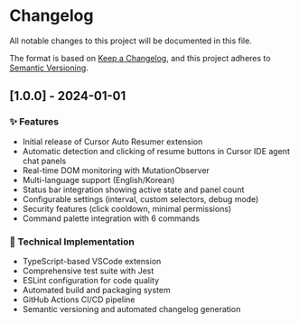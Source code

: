 # Changelog

All notable changes to this project will be documented in this file.

The format is based on [Keep a Changelog](https://keepachangelog.com/en/1.0.0/),
and this project adheres to [Semantic Versioning](https://semver.org/spec/v2.0.0.html).

## [1.0.0] - 2024-01-01

### ✨ Features

- Initial release of Cursor Auto Resumer extension
- Automatic detection and clicking of resume buttons in Cursor IDE agent chat panels
- Real-time DOM monitoring with MutationObserver
- Multi-language support (English/Korean)
- Status bar integration showing active state and panel count
- Configurable settings (interval, custom selectors, debug mode)
- Security features (click cooldown, minimal permissions)
- Command palette integration with 6 commands

### 🔧 Technical Implementation

- TypeScript-based VSCode extension
- Comprehensive test suite with Jest
- ESLint configuration for code quality
- Automated build and packaging system
- GitHub Actions CI/CD pipeline
- Semantic versioning and automated changelog generation 